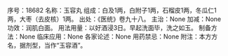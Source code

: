 序号：18682
名称：玉容丸
组成：白及1两，白附子1两，石榴皮1两，冬瓜仁1两，大枣（去皮核）1两。
出处：《医统》卷九十八。
主治：None
加减：None
功效：润肌白面。
用法用量：以好酒浸3日。早起洗面毕，洗之如玉。
制备方法：None
临床应用：None
各家论述：None
用药禁忌：None
附注：本方方名，据剂型，当作“玉容酒”。
